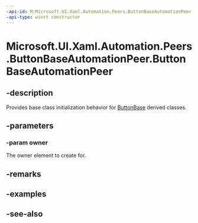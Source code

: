 ```yaml
---
-api-id: M:Microsoft.UI.Xaml.Automation.Peers.ButtonBaseAutomationPeer.#ctor(Microsoft.UI.Xaml.Controls.Primitives.ButtonBase)
-api-type: winrt constructor
---
```


<!-- Method syntax
protected ButtonBaseAutomationPeer(Windows.UI.Xaml.Controls.Primitives.ButtonBase owner)
-->

# Microsoft.UI.Xaml.Automation.Peers.ButtonBaseAutomationPeer.ButtonBaseAutomationPeer

## -description
Provides base class initialization behavior for [ButtonBase](../microsoft.ui.xaml.controls.primitives/buttonbase.md) derived classes.

## -parameters
### -param owner
The owner element to create for.

## -remarks

## -examples

## -see-also
